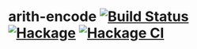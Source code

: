 # arith-encode [![Build Status](https://travis-ci.org/Bodigrim/arith-encode.svg)](https://travis-ci.org/Bodigrim/arith-encode) [![Hackage](http://img.shields.io/hackage/v/arith-encode.svg)](https://hackage.haskell.org/package/arith-encode) [![Hackage CI](https://matrix.hackage.haskell.org/api/v2/packages/arith-encode/badge)](https://matrix.hackage.haskell.org/package/arith-encode)
